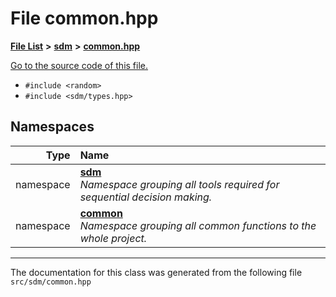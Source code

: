 
# File common.hpp

<link rel="stylesheet" href="https://cdnjs.cloudflare.com/ajax/libs/KaTeX/0.5.1/katex.min.css">
<link rel="stylesheet" href="https://cdn.jsdelivr.net/github-markdown-css/2.2.1/github-markdown.css"/>



[**File List**](files.md) **>** [**sdm**](dir_ae1b8d8c3d2627954ba53c22978558f0.md) **>** [**common.hpp**](common_8hpp.md)

[Go to the source code of this file.](common_8hpp_source.md)



* `#include <random>`
* `#include <sdm/types.hpp>`









## Namespaces

| Type | Name |
| ---: | :--- |
| namespace | [**sdm**](namespacesdm.md) <br>_Namespace grouping all tools required for sequential decision making._  |
| namespace | [**common**](namespacesdm_1_1common.md) <br>_Namespace grouping all common functions to the whole project._  |















------------------------------
The documentation for this class was generated from the following file `src/sdm/common.hpp`